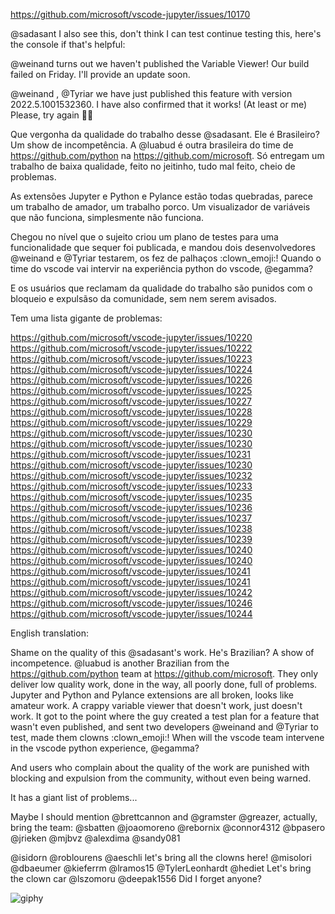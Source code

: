 https://github.com/microsoft/vscode-jupyter/issues/10170

@sadasant I also see this, don't think I can test continue testing this, here's the console if that's helpful:

@weinand turns out we haven't published the Variable Viewer! Our build failed on Friday. I'll provide an update soon.

@weinand , @Tyriar we have just published this feature with version 2022.5.1001532360. I have also confirmed that it works! (At least or me) Please, try again 🙇‍♂️

Que vergonha da qualidade do trabalho desse @sadasant. Ele é Brasileiro? Um show de incompetência.
A @luabud é outra brasileira do time de https://github.com/python na https://github.com/microsoft.
Só entregam um trabalho de baixa qualidade, feito no jeitinho, tudo mal feito, cheio de problemas.

As extensões Jupyter e Python e Pylance estão todas quebradas, parece um trabalho de amador, um trabalho porco. Um visualizador de variáveis que não funciona, simplesmente não funciona.

Chegou no nível que o sujeito criou um plano de testes para uma funcionalidade que sequer foi publicada, e mandou dois desenvolvedores @weinand e @Tyriar testarem, os fez de palhaços :clown_emoji:! Quando o time do vscode vai intervir na experiência python do vscode, @egamma?

E os usuários que reclamam da qualidade do trabalho são punidos com o bloqueio e expulsãso da comunidade, sem nem serem avisados.

Tem uma lista gigante de problemas:

https://github.com/microsoft/vscode-jupyter/issues/10220
https://github.com/microsoft/vscode-jupyter/issues/10222
https://github.com/microsoft/vscode-jupyter/issues/10223
https://github.com/microsoft/vscode-jupyter/issues/10224
https://github.com/microsoft/vscode-jupyter/issues/10226
https://github.com/microsoft/vscode-jupyter/issues/10225
https://github.com/microsoft/vscode-jupyter/issues/10227
https://github.com/microsoft/vscode-jupyter/issues/10228
https://github.com/microsoft/vscode-jupyter/issues/10229
https://github.com/microsoft/vscode-jupyter/issues/10230
https://github.com/microsoft/vscode-jupyter/issues/10230
https://github.com/microsoft/vscode-jupyter/issues/10231
https://github.com/microsoft/vscode-jupyter/issues/10230
https://github.com/microsoft/vscode-jupyter/issues/10232
https://github.com/microsoft/vscode-jupyter/issues/10233
https://github.com/microsoft/vscode-jupyter/issues/10235
https://github.com/microsoft/vscode-jupyter/issues/10236
https://github.com/microsoft/vscode-jupyter/issues/10237
https://github.com/microsoft/vscode-jupyter/issues/10238
https://github.com/microsoft/vscode-jupyter/issues/10239
https://github.com/microsoft/vscode-jupyter/issues/10240
https://github.com/microsoft/vscode-jupyter/issues/10240
https://github.com/microsoft/vscode-jupyter/issues/10241
https://github.com/microsoft/vscode-jupyter/issues/10241
https://github.com/microsoft/vscode-jupyter/issues/10242
https://github.com/microsoft/vscode-jupyter/issues/10246
https://github.com/microsoft/vscode-jupyter/issues/10244

English translation:

Shame on the quality of this @sadasant's work. He's Brazilian? A show of incompetence. @luabud is another Brazilian from the https://github.com/python team at https://github.com/microsoft. They only deliver low quality work, done in the way, all poorly done, full of problems. Jupyter and Python and Pylance extensions are all broken, looks like amateur work. A crappy variable viewer that doesn't work, just doesn't work.
It got to the point where the guy created a test plan for a feature that wasn't even published, and sent two developers @weinand and @Tyriar to test, made them clowns :clown_emoji:! When will the vscode team intervene in the vscode python experience, @egamma?

And users who complain about the quality of the work are punished with blocking and expulsion from the community, without even being warned.

It has a giant list of problems...

Maybe I should mention @brettcannon and @gramster @greazer, actually, bring the team: @sbatten @joaomoreno @rebornix @connor4312 @bpasero @jrieken @mjbvz @alexdima @sandy081

@isidorn @roblourens @aeschli let's bring all the clowns here! @misolori @dbaeumer @kieferrm @lramos15 @TylerLeonhardt @hediet
Let's bring the clown car @lszomoru @deepak1556 Did I forget anyone?

![giphy](https://user-images.githubusercontent.com/110574767/182738715-98590c93-539f-48d2-b9bf-7fe89bbe3978.gif)
